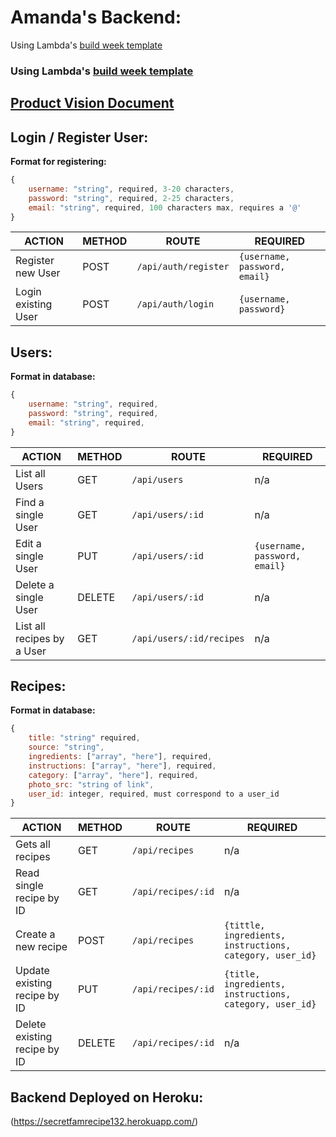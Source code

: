 # Amanda's Backend:

Using Lambda's [build week template](https://github.com/LambdaSchool/build-week-scaffolding-node)

### Using Lambda's [build week template](https://github.com/LambdaSchool/build-week-scaffolding-node)

## [Product Vision Document](https://docs.google.com/document/d/1klgmWjCPXpTEiG7nOPODfYijZNtJ55v6Zmt4drLspSg/edit?usp=sharing)

## Login / Register User:

**Format for registering:**

```javascript
{
    username: "string", required, 3-20 characters,
    password: "string", required, 2-25 characters,
    email: "string", required, 100 characters max, requires a '@'
}
```

| ACTION              | METHOD | ROUTE                | REQUIRED                      |
| ------------------- | ------ | -------------------- | ----------------------------- |
| Register new User   | POST   | `/api/auth/register` | `{username, password, email}` |
| Login existing User | POST   | `/api/auth/login`    | `{username, password}`        |

## Users:

**Format in database:**

```javascript
{
    username: "string", required,
    password: "string", required,
    email: "string", required,
}
```

| ACTION                     | METHOD | ROUTE                    | REQUIRED                      |
| -------------------------- | ------ | ------------------------ | ----------------------------- |
| List all Users             | GET    | `/api/users`             | n/a                           |
| Find a single User         | GET    | `/api/users/:id`         | n/a                           |
| Edit a single User         | PUT    | `/api/users/:id`         | `{username, password, email}` |
| Delete a single User       | DELETE | `/api/users/:id`         | n/a                           |
| List all recipes by a User | GET    | `/api/users/:id/recipes` | n/a                           |

## Recipes:

**Format in database:**

```javascript
{
    title: "string" required,
    source: "string",
    ingredients: ["array", "here"], required,
    instructions: ["array", "here"], required,
    category: ["array", "here"], required,
    photo_src: "string of link",
    user_id: integer, required, must correspond to a user_id
}
```

| ACTION                       | METHOD | ROUTE              | REQUIRED                                        |
| ---------------------------- | ------ | ------------------ | ----------------------------------------------- |
| Gets all recipes             | GET    | `/api/recipes`     | n/a                                             |
| Read single recipe by ID     | GET    | `/api/recipes/:id` | n/a                                             |
| Create a new recipe          | POST   | `/api/recipes`     | `{tittle, ingredients, instructions, category, user_id}` |
| Update existing recipe by ID | PUT    | `/api/recipes/:id` | `{title, ingredients, instructions, category, user_id}`  |
| Delete existing recipe by ID | DELETE | `/api/recipes/:id` | n/a                                             |

## Backend Deployed on Heroku:

(https://secretfamrecipe132.herokuapp.com/)

